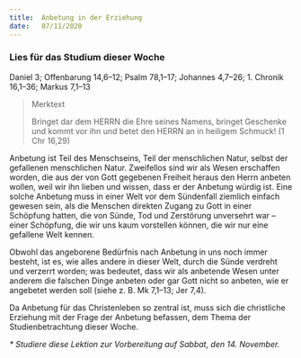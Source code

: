 ```yaml
---
title:  Anbetung in der Erziehung
date:   07/11/2020
---
```


### Lies für das Studium dieser Woche
Daniel 3; Offenbarung 14,6–12; Psalm 78,1–17; Johannes 4,7–26; 1\. Chronik 16,1–36; Markus 7,1–13

> <p>Merktext</p>
> Bringet dar dem HERRN die Ehre seines Namens, bringet Geschenke und kommt vor ihn und betet den HERRN an in heiligem Schmuck! (1 Chr 16,29)

Anbetung ist Teil des Menschseins, Teil der menschlichen Natur, selbst der gefallenen menschlichen Natur. Zweifellos sind wir als Wesen erschaffen worden, die aus der von Gott gegebenen Freiheit heraus den Herrn anbeten wollen, weil wir ihn lieben und wissen, dass er der Anbetung würdig ist. Eine solche Anbetung muss in einer Welt vor dem Sündenfall ziemlich einfach gewesen sein, als die Menschen direkten Zugang zu Gott in einer Schöpfung hatten, die von Sünde, Tod und Zerstörung unversehrt war – einer Schöpfung, die wir uns kaum vorstellen können, die wir nur eine gefallene Welt kennen.

Obwohl das angeborene Bedürfnis nach Anbetung in uns noch immer besteht, ist es, wie alles andere in dieser Welt, durch die Sünde verdreht und verzerrt worden; was bedeutet, dass wir als anbetende Wesen unter anderem die falschen Dinge anbeten oder gar Gott nicht so anbeten, wie er angebetet werden soll (siehe z. B. Mk 7,1–13; Jer 7,4).

Da Anbetung für das Christenleben so zentral ist, muss sich die christliche Erziehung mit der Frage der Anbetung befassen, dem Thema der Studienbetrachtung dieser Woche.

_* Studiere diese Lektion zur Vorbereitung auf Sabbat, den 14. November._